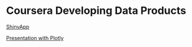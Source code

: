 # Coursera Developing Data Products

[ShinyApp](https://fennekit.shinyapps.io/pitch/)

[Presentation with Plotly](https://fennekit.github.io/courserapitch/pitch.html)


